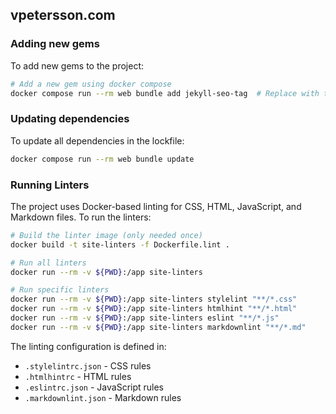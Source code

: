 ## vpetersson.com

### Adding new gems

To add new gems to the project:

```bash
# Add a new gem using docker compose
docker compose run --rm web bundle add jekyll-seo-tag  # Replace with the gem you want to add
```

### Updating dependencies

To update all dependencies in the lockfile:

```bash
docker compose run --rm web bundle update
```

### Running Linters

The project uses Docker-based linting for CSS, HTML, JavaScript, and Markdown files. To run the linters:

```bash
# Build the linter image (only needed once)
docker build -t site-linters -f Dockerfile.lint .

# Run all linters
docker run --rm -v ${PWD}:/app site-linters

# Run specific linters
docker run --rm -v ${PWD}:/app site-linters stylelint "**/*.css"
docker run --rm -v ${PWD}:/app site-linters htmlhint "**/*.html"
docker run --rm -v ${PWD}:/app site-linters eslint "**/*.js"
docker run --rm -v ${PWD}:/app site-linters markdownlint "**/*.md"
```

The linting configuration is defined in:
- `.stylelintrc.json` - CSS rules
- `.htmlhintrc` - HTML rules
- `.eslintrc.json` - JavaScript rules
- `.markdownlint.json` - Markdown rules
